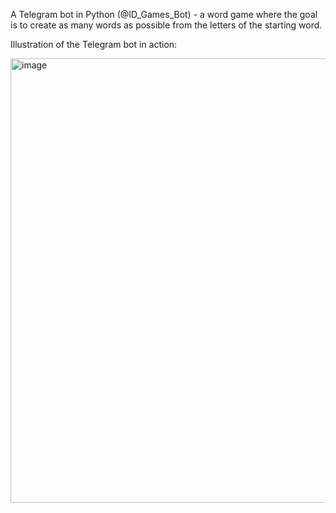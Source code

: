 A Telegram bot in Python (@ID_Games_Bot) - a word game where the goal is to create as many words as possible from the letters of the starting word.

Illustration of the Telegram bot in action:

<img width="711" alt="image" src="https://user-images.githubusercontent.com/66765850/206897541-ebf2d8fa-491c-479d-bca5-7bb200c004de.png">
